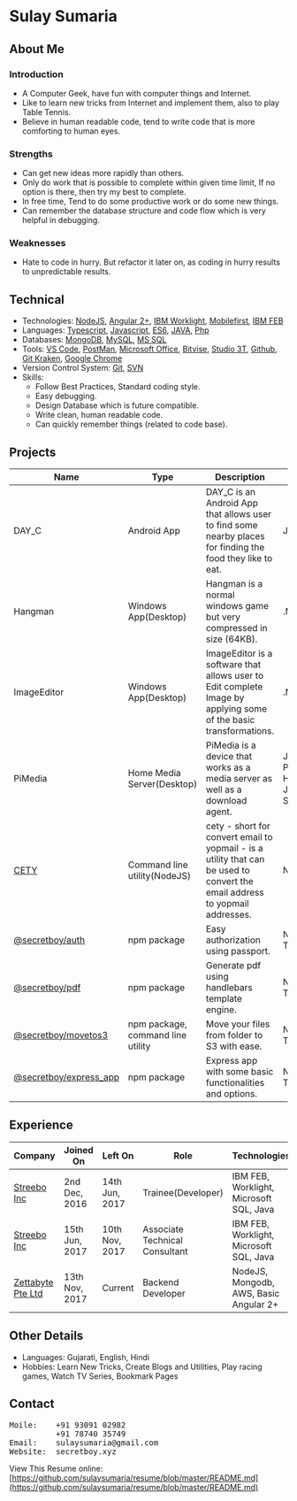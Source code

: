 # Sulay Sumaria

## About Me

### Introduction

- A Computer Geek, have fun with computer things and Internet.
- Like to learn new tricks from Internet and implement them, also to play Table Tennis.
- Believe in human readable code, tend to write code that is more comforting to human eyes.

### Strengths

- Can get new ideas more rapidly than others.
- Only do work that is possible to complete within given time limit, If no option is there, then try my best to complete.
- In free time, Tend to do some productive work or do some new things.
- Can remember the database structure and code flow which is very helpful in debugging.

### Weaknesses

- Hate to code in hurry. But refactor it later on, as coding in hurry results to unpredictable results.

## Technical

- Technologies: [NodeJS](https://nodejs.org), [Angular 2+](https://angular.io/), [IBM Worklight](https://www.ibm.com/support/knowledgecenter/en/SSZH4A_6.0.0/com.ibm.worklight.getstart.doc/topics/c_overview.html), [Mobilefirst](https://www.ibm.com/mobilefirst), [IBM FEB](https://www.ibm.com/support/knowledgecenter/en/SS6KJL_8.6.0/Welcome/FEB_Welcome.html)
- Languages: [Typescript](https://www.typescriptlang.org/), [Javascript](https://www.javascript.com/), [ES6](http://es6-features.org), [JAVA](https://www.java.com/), [Php](http://php.net/)
- Databases: [MongoDB](https://www.mongodb.com/), [MySQL](https://www.mysql.com/), [MS SQL](https://www.microsoft.com/en-ie/sql-server/sql-server-2016)
- Tools: [VS Code](https://code.visualstudio.com/), [PostMan](https://www.getpostman.com/), [Microsoft Office](https://products.office.com/en-us/get-started-with-office-2019), [Bitvise](https://www.bitvise.com/), [Studio 3T](https://studio3t.com/), [Github](https://github.com/), [Git Kraken](https://www.gitkraken.com/), [Google Chrome](https://www.google.com/chrome/)
- Version Control System: [Git](https://git-scm.com/), [SVN](https://subversion.apache.org/)
- Skills:
  - Follow Best Practices, Standard coding style.
  - Easy debugging.
  - Design Database which is future compatible.
  - Write clean, human readable code.
  - Can quickly remember things (related to code base).

## Projects

| Name                                                                           | Type                              | Description                                                                                                                  | Language                                               |
| ------------------------------------------------------------------------------ | --------------------------------- | ---------------------------------------------------------------------------------------------------------------------------- | ------------------------------------------------------ |
| DAY_C                                                                          | Android App                       | DAY_C is an Android App that allows user to find some nearby places for finding the food they like to eat.                   | JAVA                                                   |
| Hangman                                                                        | Windows App(Desktop)              | Hangman is a normal windows game but very compressed in size (64KB).                                                         | .NET                                                   |
| ImageEditor                                                                    | Windows App(Desktop)              | ImageEditor is a software that allows user to Edit complete Image by applying some of the basic transformations.             | .NET                                                   |
| PiMedia                                                                        | Home Media Server(Desktop)        | PiMedia is a device that works as a media server as well as a download agent.                                                | Java - JSP, Php, Python, HTMl, CSS, JS, Shellscripting |
| [CETY](https://www.npmjs.com/package/cety)                                     | Command line utility(NodeJS)      | cety - short for convert email to yopmail - is a utility that can be used to convert the email address to yopmail addresses. | NodeJS                                                 |
| [@secretboy/auth](https://www.npmjs.com/package/@secretboy/auth)               | npm package                       | Easy authorization using passport.                                                                                           | NodeJS, TypeScript                                     |
| [@secretboy/pdf](https://www.npmjs.com/package/@secretboy/pdf)                 | npm package                       | Generate pdf using handlebars template engine.                                                                               | NodeJS, TypeScript                                     | VS Code |
| [@secretboy/movetos3](https://www.npmjs.com/package/@secretboy/movetos3)       | npm package, command line utility | Move your files from folder to S3 with ease.                                                                                 | NodeJS, TypeScript                                     |
| [@secretboy/express_app](https://www.npmjs.com/package/@secretboy/express_app) | npm package                       | Express app with some basic functionalities and options.                                                                     | NodeJS, TypeScript                                     |

## Experience

| Company                                        | Joined On      | Left On        | Role                           | Technologies                            |
| ---------------------------------------------- | -------------- | -------------- | ------------------------------ | --------------------------------------- |
| [Streebo Inc](https://www.streebo.com/)        | 2nd Dec, 2016  | 14th Jun, 2017 | Trainee(Developer)             | IBM FEB, Worklight, Microsoft SQL, Java |
| [Streebo Inc](https://www.streebo.com/)        | 15th Jun, 2017 | 10th Nov, 2017 | Associate Technical Consultant | IBM FEB, Worklight, Microsoft SQL, Java |
| [Zettabyte Pte Ltd](https://www.zettabyte.sg/) | 13th Nov, 2017 | Current        | Backend Developer              | NodeJS, Mongodb, AWS, Basic Angular 2+  |

## Other Details

- Languages: Gujarati, English, Hindi
- Hobbies: Learn New Tricks, Create Blogs and Utilities, Play racing games, Watch TV Series, Bookmark Pages

## Contact

<pre>
Moile:    +91 93091 02982
          +91 78740 35749
Email:    sulaysumaria@gmail.com
Website:  secretboy.xyz
</pre>

View This Resume online: [https://github.com/sulaysumaria/resume/blob/master/README.md](https://github.com/sulaysumaria/resume/blob/master/README.md)

